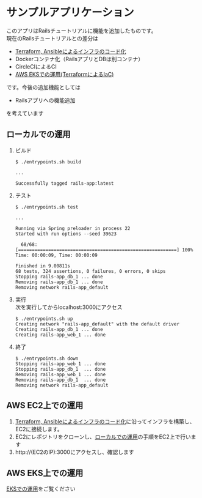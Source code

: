 # サンプルアプリケーション
このアプリはRailsチュートリアルに機能を追加したものです。  
現在のRailsチュートリアルとの差分は

- [Terraform, Ansibleによるインフラのコード化](https://github.com/YunosukeY/infra-for-rails-app)
- Dockerコンテナ化（RailsアプリとDBは別コンテナ）
- CircleCIによるCI
- [AWS EKSでの運用(TerraformによるIaC)](https://github.com/YunosukeY/eks-for-rails-app)

です。今後の追加機能としては

- Railsアプリへの機能追加

を考えています

## ローカルでの運用

1. ビルド
    ```
    $ ./entrypoints.sh build
    
    ...
    
    Successfully tagged rails-app:latest
    ```

2. テスト
    ```
    $ ./entrypoints.sh test
    
    ...
    
    Running via Spring preloader in process 22
    Started with run options --seed 39623
    
      68/68: [==========================================================] 100% Time: 00:00:09, Time: 00:00:09
    
    Finished in 9.00811s
    68 tests, 324 assertions, 0 failures, 0 errors, 0 skips
    Stopping rails-app_db_1 ... done
    Removing rails-app_db_1 ... done
    Removing network rails-app_default
    ```

3. 実行  
    次を実行してからlocalhost:3000にアクセス  
    ```
    $ ./entrypoints.sh up
    Creating network "rails-app_default" with the default driver
    Creating rails-app_db_1 ... done
    Creating rails-app_web_1 ... done
    ```

4. 終了
    ```
    $ ./entrypoints.sh down
    Stopping rails-app_web_1 ... done
    Stopping rails-app_db_1  ... done
    Removing rails-app_web_1 ... done
    Removing rails-app_db_1  ... done
    Removing network rails-app_default
    ```

## AWS EC2上での運用
1. [Terraform, Ansibleによるインフラのコード化](https://github.com/YunosukeY/infra-for-rails-app)に沿ってインフラを構築し、EC2に接続します。
2. EC2にレポジトリをクローンし、[ローカルでの運用](#ローカルでの運用)の手順をEC2上で行います
3. http://(EC2のIP):3000にアクセスし、確認します

## AWS EKS上での運用
[EKSでの運用](https://github.com/YunosukeY/eks-for-rails-app)をご覧ください
